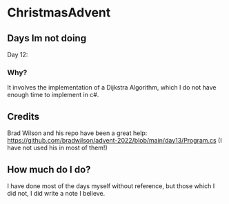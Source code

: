 # ChristmasAdvent
## Days Im not doing
Day 12: 
### Why?
It involves the implementation of a Dijkstra Algorithm, which I do not have enough time to implement in c#.

## Credits
Brad Wilson and his repo have been a great help: https://github.com/bradwilson/advent-2022/blob/main/day13/Program.cs (I have not used his in most of them!)

## How much do I do?
I have done most of the days myself without reference, but those which I did not, I did write a note I believe.
